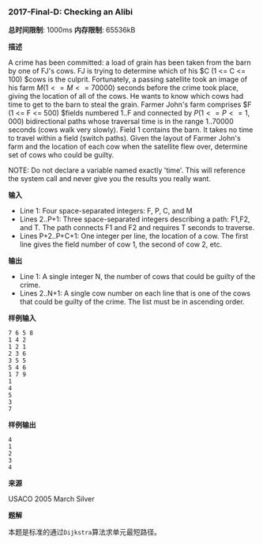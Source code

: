 ### 2017-Final-D: Checking an Alibi

**总时间限制**: 1000ms **内存限制**: 65536kB

**描述**

A crime has been committed: a load of grain has been taken from the barn by one of FJ's cows. FJ is trying to determine which of his $C (1 <= C <= 100) $cows is the culprit. Fortunately, a passing satellite took an image of his farm $M (1 <= M <= 70000)$ seconds before the crime took place, giving the location of all of the cows. He wants to know which cows had time to get to the barn to steal the grain.  Farmer John's farm comprises $F (1 <= F <= 500) $fields numbered 1..F and connected by $P (1 <= P <= 1,000)$ bidirectional paths whose traversal time is in the range $1..70000$ seconds (cows walk very slowly). Field 1 contains the barn. It takes no time to travel within a field (switch paths).  Given the layout of Farmer John's farm and the location of each cow when the satellite flew over, determine set of cows who could be guilty.  

NOTE: Do not declare a variable named exactly 'time'. This will reference the system call and never give you the results you really want.

**输入**

* Line 1: Four space-separated integers: F, P, C, and M  
* Lines 2..P+1: Three space-separated integers describing a path: F1,F2, and T. The path connects F1 and F2 and requires T seconds to traverse.  
* Lines P+2..P+C+1: One integer per line, the location of a cow. The first line gives the field number of cow 1, the second of cow 2, etc.

**输出**

* Line 1: A single integer N, the number of cows that could be guilty of the crime.  
* Lines 2..N+1: A single cow number on each line that is one of the cows that could be guilty of the crime. The list must be in ascending order.

**样例输入**

```
7 6 5 8 
1 4 2 
1 2 1 
2 3 6 
3 5 5 
5 4 6 
1 7 9 
1 
4 
5 
3 
7
```

**样例输出**

```
4 
1 
2 
3 
4
```

**来源**

USACO 2005 March Silver

**题解**

本题是标准的通过`Dijkstra`算法求单元最短路径。